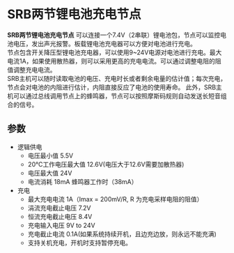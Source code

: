 # SRB两节锂电池充电节点
**SRB两节锂电池充电节点** 可以连接一个7.4V（2串联）锂电池包，节点可以监控电池电压，发出声光报警。板载锂电池充电器可以方便对电池进行充电。</br>
节点包含开关降压型锂电池充电器，可以使用9~24V电源对电池进行充电。最大电流1A，如果使用散热器，则可以采用更高的充电电流。可以通过调整电阻的阻值调整充电电流。</br>
SRB主机可以随时读取电池的电压、充电时长或者剩余电量的估计值；每次充电，节点会对电池的内阻进行估计，内阻直接反应了电池的使用寿命。
此外，SRB主机可以通过总线调用节点上的蜂鸣器，节点可以按照摩斯码规则自动发送长短音组合的信号。


## 参数
- 逻辑供电
  - 电压最小值 5.5V
  - 20℃工作电压最大值 12.6V(电压大于12.6V需要加散热器)
  - 电压最大值 24V
  - 电流消耗 18mA 蜂鸣器工作时（38mA）
- 充电
  - 最大充电电流 1A（Imax = 200mV/R, R 为充电采样电阻的阻值）
  - 涓流充电截止电压 7.2V
  - 恒流充电截止电压 8.4V
  - 充电输入电压 9V to 24V
  - 充电截止电流 0.1A(如果系统持续开机，且边充边放，则永远不能充满)
  - 支持关机充电，开机时支持暂停充电。
